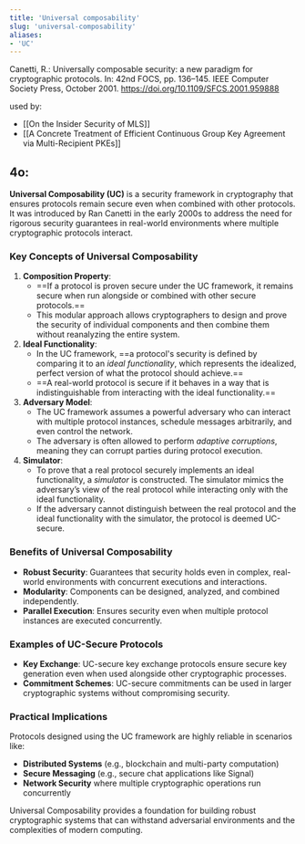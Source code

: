 ```yaml
---
title: 'Universal composability'
slug: 'universal-composability'
aliases:
- 'UC'
---
```


Canetti, R.: Universally composable security: a new paradigm for cryptographic protocols. In: 42nd FOCS, pp. 136–145. IEEE Computer Society Press, October 2001. https://doi.org/10.1109/SFCS.2001.959888

used by:
- [[On the Insider Security of MLS]]
- [[A Concrete Treatment of Efficient Continuous Group Key Agreement via Multi-Recipient PKEs]]

## 4o:

**Universal Composability (UC)** is a security framework in cryptography that ensures protocols remain secure even when combined with other protocols. It was introduced by Ran Canetti in the early 2000s to address the need for rigorous security guarantees in real-world environments where multiple cryptographic protocols interact.

### Key Concepts of Universal Composability
1. **Composition Property**:
    - ==If a protocol is proven secure under the UC framework, it remains secure when run alongside or combined with other secure protocols.==
    - This modular approach allows cryptographers to design and prove the security of individual components and then combine them without reanalyzing the entire system.
2. **Ideal Functionality**:
    - In the UC framework, ==a protocol's security is defined by comparing it to an _ideal functionality_, which represents the idealized, perfect version of what the protocol should achieve.==
    - ==A real-world protocol is secure if it behaves in a way that is indistinguishable from interacting with the ideal functionality.==
3. **Adversary Model**:
    - The UC framework assumes a powerful adversary who can interact with multiple protocol instances, schedule messages arbitrarily, and even control the network.
    - The adversary is often allowed to perform _adaptive corruptions_, meaning they can corrupt parties during protocol execution.
4. **Simulator**:
    - To prove that a real protocol securely implements an ideal functionality, a _simulator_ is constructed. The simulator mimics the adversary’s view of the real protocol while interacting only with the ideal functionality.
    - If the adversary cannot distinguish between the real protocol and the ideal functionality with the simulator, the protocol is deemed UC-secure.

### Benefits of Universal Composability

- **Robust Security**: Guarantees that security holds even in complex, real-world environments with concurrent executions and interactions.
- **Modularity**: Components can be designed, analyzed, and combined independently.
- **Parallel Execution**: Ensures security even when multiple protocol instances are executed concurrently.

### Examples of UC-Secure Protocols

- **Key Exchange**: UC-secure key exchange protocols ensure secure key generation even when used alongside other cryptographic processes.
- **Commitment Schemes**: UC-secure commitments can be used in larger cryptographic systems without compromising security.

### Practical Implications

Protocols designed using the UC framework are highly reliable in scenarios like:

- **Distributed Systems** (e.g., blockchain and multi-party computation)
- **Secure Messaging** (e.g., secure chat applications like Signal)
- **Network Security** where multiple cryptographic operations run concurrently

Universal Composability provides a foundation for building robust cryptographic systems that can withstand adversarial environments and the complexities of modern computing.